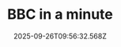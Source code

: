 ---
title: "BBC in a minute"
date: 2025-09-26T09:56:32.568Z
tags:
  - a minute
  - session 2
categories:
  - BBC
description: 记得填写描述内容哦~~~
---